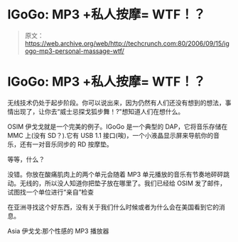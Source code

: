 # IGoGo: MP3 +私人按摩= WTF！？

> 原文：<https://web.archive.org/web/http://techcrunch.com:80/2006/09/15/igogo-mp3-personal-massage-wtf/>

# IGoGo: MP3 +私人按摩= WTF！？

无线技术仍处于起步阶段。你可以说出来，因为仍然有人们还没有想到的想法，事情出现了，让你去“威士忌探戈狐步舞！?"想知道人们在想什么。

OSIM 伊戈戈就是一个完美的例子。IGoGo 是一个典型的 DAP，它将音乐存储在 MMC 上(没有 SD？).它有 USB 1.1 接口(唉)，一个小液晶显示屏来导航你的音乐，还有一对音乐同步的 RD 按摩垫。

等等，什么？

没错。你放在酸痛肌肉上的两个单元会随着 MP3 单元播放的音乐有节奏地砰砰跳动。无线的，所以没人知道你把垫子放在哪里了。我们已经给 OSIM 发了邮件，试图找一个单位进行“亲自”检查

在亚洲寻找这个好东西，没有关于我们什么时候或者为什么会在美国看到它的消息。

Asia 伊戈戈:那个性感的 MP3 播放器